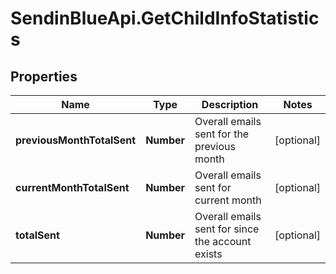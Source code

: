 # SendinBlueApi.GetChildInfoStatistics

## Properties
Name | Type | Description | Notes
------------ | ------------- | ------------- | -------------
**previousMonthTotalSent** | **Number** | Overall emails sent for the previous month | [optional] 
**currentMonthTotalSent** | **Number** | Overall emails sent for current month | [optional] 
**totalSent** | **Number** | Overall emails sent for since the account exists | [optional] 



